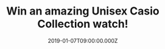 ---
campaign-uuid: "c-befa5721-3ec4-4f55-a696-8b0cf339cae1"
type: "Competition"
category: "Technology"
date: "2019-01-07T09:00:00.000Z"
end-date: "2019-02-07T23:59:00.000Z"
disable-form: false
is_promoted: false
has_entry_page: true
title: "Win an amazing Unisex Casio Collection watch!"
competition-description: "<p>After it’s amazing success, we have what you deserve\
  \ and here it is again: we are giving away an incredible Unisex Casio watch to one\
  \ of our lucky members!</p>\r\n<p>With over one million watches purchased every\
  \ year, Casio is one of the UK’s top five watch brands and we have managed to get\
  \ our hands on one of them for YOU!</p>\r\n<p>Ready to stand out with your new watch?\
  \ Click below for a chance to win!</p>"
hero-header: "Win an amazing Unisex Casio Collection watch!"
terms-confirmation: "N/A"
banner-img: "https://assets.expresslyapp.com/asset-33e0b4fc-7fc3-4c7e-a839-5e9d2f82fdf0.jpg"
logo-left-href: "http://club.expressly.io"
logo-left-image: "https://assets.expresslyapp.com/asset-4a99037c-404f-4df6-84a8-f602f9a5ba7c.jpg"
logo-left-title: "Expressly Club"
bg-image-hero: "https://assets.expresslyapp.com/asset-dd1248bf-c832-40f4-8c37-9eb1e1b667e5.jpg"
bg-image-first: "https://assets.expresslyapp.com/asset-8fdfb761-81a8-47d4-90ab-fcacb79d2565.jpg"
section1-content: "<p>The cult following for the shape, function and colour of the\
  \ first CASIO digital watch from the 1980s is more up-to-date than ever thanks to\
  \ the watches in the retro Collection.</p> \r\n<p>With warm shades of gold, cool\
  \ stainless steel and black plastic, these timeless design icons can be combined\
  \ perfectly with today's style. It's good to know that some things never change.\
  \ That’s why we are giving you the chance of winning an amazing Unisex Casio Collection\
  \ watch to stand out anywhere you go. Enter the form below for a chance to win and\
  \ it could be yours!</p>\r\n<p>Good luck!</p>"
entry-title: "Win an amazing Unisex Casio Collection watch!"
entry-content: "Enter the draw to win an amazing Unisex Casio Collection watch by\
  \ completing the form below before 23:59 on 7th of February 2019."
has-winner: false
prize-description: "Unisex Casio Collection watch."
special-conditions: "Multiple entries are allowed up to one every day.\r\nThis competition\
  \ is also available on: https://aaa.nme.com/competitions/casio-collection-watch-prize"
country-restrictions:
- "GB"
---